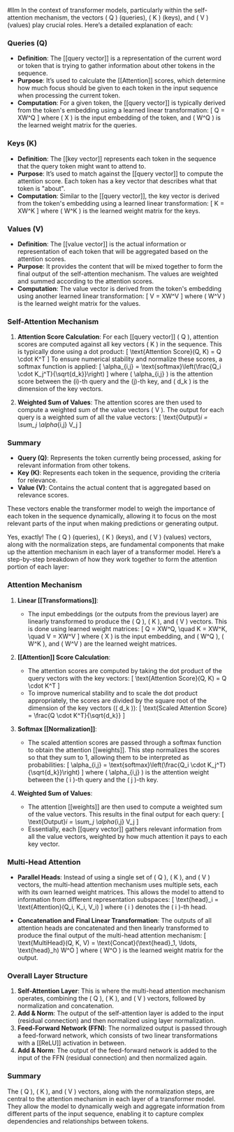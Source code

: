 #llm 
In the context of transformer models, particularly within the self-attention mechanism, the vectors \( Q \) (queries), \( K \) (keys), and \( V \) (values) play crucial roles. Here’s a detailed explanation of each:

### Queries (Q)

- **Definition**: The [[query vector]] is a representation of the current word or token that is trying to gather information about other tokens in the sequence.
- **Purpose**: It’s used to calculate the [[Attention]] scores, which determine how much focus should be given to each token in the input sequence when processing the current token.
- **Computation**: For a given token, the [[query vector]] is typically derived from the token's embedding using a learned linear transformation:
  \[
  Q = XW^Q
  \]
  where \( X \) is the input embedding of the token, and \( W^Q \) is the learned weight matrix for the queries.

### Keys (K)

- **Definition**: The [[key vector]] represents each token in the sequence that the query token might want to attend to.
- **Purpose**: It’s used to match against the [[query vector]] to compute the attention score. Each token has a key vector that describes what that token is "about".
- **Computation**: Similar to the [[query vector]], the key vector is derived from the token's embedding using a learned linear transformation:
  \[
  K = XW^K
  \]
  where \( W^K \) is the learned weight matrix for the keys.

### Values (V)

- **Definition**: The [[value vector]] is the actual information or representation of each token that will be aggregated based on the attention scores.
- **Purpose**: It provides the content that will be mixed together to form the final output of the self-attention mechanism. The values are weighted and summed according to the attention scores.
- **Computation**: The value vector is derived from the token's embedding using another learned linear transformation:
  \[
  V = XW^V
  \]
  where \( W^V \) is the learned weight matrix for the values.

### Self-Attention Mechanism

1. **Attention Score Calculation**: For each [[query vector]] \( Q \), attention scores are computed against all key vectors \( K \) in the sequence. This is typically done using a dot product:
   \[
   \text{Attention Score}(Q, K) = Q \cdot K^T
   \]
   To ensure numerical stability and normalize these scores, a softmax function is applied:
   \[
   \alpha_{i,j} = \text{softmax}\left(\frac{Q_i \cdot K_j^T}{\sqrt{d_k}}\right)
   \]
   where \( \alpha_{i,j} \) is the attention score between the \(i\)-th query and the \(j\)-th key, and \( d_k \) is the dimension of the key vectors.

2. **Weighted Sum of Values**: The attention scores are then used to compute a weighted sum of the value vectors \( V \). The output for each query is a weighted sum of all the value vectors:
   \[
   \text{Output}_i = \sum_j \alpha_{i,j} V_j
   \]

### Summary

- **Query (Q)**: Represents the token currently being processed, asking for relevant information from other tokens.
- **Key (K)**: Represents each token in the sequence, providing the criteria for relevance.
- **Value (V)**: Contains the actual content that is aggregated based on relevance scores.

These vectors enable the transformer model to weigh the importance of each token in the sequence dynamically, allowing it to focus on the most relevant parts of the input when making predictions or generating output.

Yes, exactly! The \( Q \) (queries), \( K \) (keys), and \( V \) (values) vectors, along with the normalization steps, are fundamental components that make up the attention mechanism in each layer of a transformer model. Here’s a step-by-step breakdown of how they work together to form the attention portion of each layer:

### Attention Mechanism

1. **Linear [[Transformations]]**:
   - The input embeddings (or the outputs from the previous layer) are linearly transformed to produce the \( Q \), \( K \), and \( V \) vectors. This is done using learned weight matrices:
     \[
     Q = XW^Q, \quad K = XW^K, \quad V = XW^V
     \]
     where \( X \) is the input embedding, and \( W^Q \), \( W^K \), and \( W^V \) are the learned weight matrices.

2. **[[Attention]] Score Calculation**:
   - The attention scores are computed by taking the dot product of the query vectors with the key vectors:
     \[
     \text{Attention Score}(Q, K) = Q \cdot K^T
     \]
   - To improve numerical stability and to scale the dot product appropriately, the scores are divided by the square root of the dimension of the key vectors (\( d_k \)):
     \[
     \text{Scaled Attention Score} = \frac{Q \cdot K^T}{\sqrt{d_k}}
     \]

3. **Softmax [[Normalization]]**:
   - The scaled attention scores are passed through a softmax function to obtain the attention [[weights]]. This step normalizes the scores so that they sum to 1, allowing them to be interpreted as probabilities:
     \[
     \alpha_{i,j} = \text{softmax}\left(\frac{Q_i \cdot K_j^T}{\sqrt{d_k}}\right)
     \]
     where \( \alpha_{i,j} \) is the attention weight between the \( i \)-th query and the \( j \)-th key.

4. **Weighted Sum of Values**:
   - The attention [[weights]] are then used to compute a weighted sum of the value vectors. This results in the final output for each query:
     \[
     \text{Output}_i = \sum_j \alpha_{i,j} V_j
     \]
   - Essentially, each [[query vector]] gathers relevant information from all the value vectors, weighted by how much attention it pays to each key vector.

### Multi-Head Attention

- **Parallel Heads**: Instead of using a single set of \( Q \), \( K \), and \( V \) vectors, the multi-head attention mechanism uses multiple sets, each with its own learned weight matrices. This allows the model to attend to information from different representation subspaces:
  \[
  \text{head}_i = \text{Attention}(Q_i, K_i, V_i)
  \]
  where \( i \) denotes the \( i \)-th head.

- **Concatenation and Final Linear Transformation**: The outputs of all attention heads are concatenated and then linearly transformed to produce the final output of the multi-head attention mechanism:
  \[
  \text{MultiHead}(Q, K, V) = \text{Concat}(\text{head}_1, \ldots, \text{head}_h) W^O
  \]
  where \( W^O \) is the learned weight matrix for the output.

### Overall Layer Structure

1. **Self-Attention Layer**: This is where the multi-head attention mechanism operates, combining the \( Q \), \( K \), and \( V \) vectors, followed by normalization and concatenation.
2. **Add & Norm**: The output of the self-attention layer is added to the input (residual connection) and then normalized using layer normalization.
3. **Feed-Forward Network (FFN)**: The normalized output is passed through a feed-forward network, which consists of two linear transformations with a [[ReLU]] activation in between.
4. **Add & Norm**: The output of the feed-forward network is added to the input of the FFN (residual connection) and then normalized again.

### Summary

The \( Q \), \( K \), and \( V \) vectors, along with the normalization steps, are central to the attention mechanism in each layer of a transformer model. They allow the model to dynamically weigh and aggregate information from different parts of the input sequence, enabling it to capture complex dependencies and relationships between tokens.


